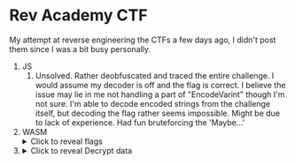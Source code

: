 <h1>Rev Academy CTF</h1>
<p>My attempt at reverse engineering the CTFs a few days ago, I didn't post them since I was a bit busy personally.</p>

<ol>
    <li>JS
        <ol>
            <li>
                Unsolved. Rather deobfuscated and traced the entire challenge. I would assume my decoder is off and the flag is correct. I believe the issue may lie in me not handling a part of "EncodeVarint" though I'm not sure. I'm able to decode encoded strings from the challenge itself, but decoding the flag rather seems impossible. Might be due to lack of experience. Had fun bruteforcing the 'Maybe...'
            </li>
        </ol>
    </li>
    <li>WASM
        <details>
            <summary>Click to reveal flags</summary>
            <ol>
                <li>FLAG{nice_you_found_me_in_the_wasm}</li>
                <li>RevAcademy{64e2a969119bd4aa9b8f5ee8134a2}</li>
                <li>picoCTF{ef9a7459f2a80ed93d5a7004a6ffc155}</li>
            </ol>
        </details>
    </li>
    <li>
        <details>
            <summary>Click to reveal Decrypt data</summary>
            <p>
                {"code":"decryptable","url":"https://whop.com/reverser-academy/","discount":50,"message":"Congratulations! Want to learn more about Reverse Engineering both Mobile apps and Web apps? Check out our academy, and get 50% off!","weTeach":["JS Reversal","Writing Custom Deobfuscators","WASM Reversal","JSVM Reversal","TikTok Reversal","Captcha & Antibot Reversal","SO MUCH MORE"]}
            </p>
        </details>
    </li>
</ol>
